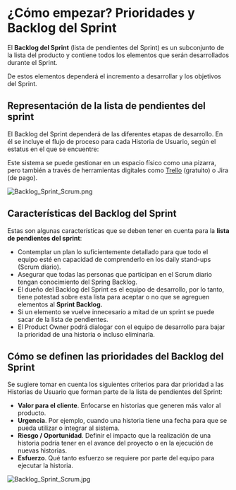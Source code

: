 ﻿# ¿Cómo empezar? Prioridades y Backlog del Sprint
El **Backlog del Sprint**  (lista de pendientes del Sprint) es un subconjunto de la lista del producto y contiene todos los elementos que serán desarrollados durante el Sprint.

De estos elementos dependerá el incremento a desarrollar y los objetivos del Sprint.

## Representación de la lista de pendientes del sprint

El Backlog del Sprint dependerá de las diferentes etapas de desarrollo. En él se incluye el flujo de proceso para cada Historia de Usuario, según el estatus en el que se encuentre:

Este sistema se puede gestionar en un espacio físico como una pizarra, pero también a través de herramientas digitales como [Trello](https://trello.com/es)  (gratuito) o Jira (de pago).

![Backlog_Sprint_Scrum.png](https://static.platzi.com/media/user_upload/Backlog_Sprint_Scrum-01318b54-a901-4a2e-b494-eab8bb2ed4d2.jpg)

## Características del Backlog del Sprint

Estas son algunas características que se deben tener en cuenta para la  **lista de pendientes del sprint**:

-   Contemplar un plan lo suficientemente detallado para que todo el equipo esté en capacidad de comprenderlo en los daily stand-ups (Scrum diario).
-   Asegurar que todas las personas que participan en el Scrum diario tengan conocimiento del Spring Backlog.
-   El dueño del Backlog del Sprint es el equipo de desarrollo, por lo tanto, tiene potestad sobre esta lista para aceptar o no que se agreguen elementos al **Sprint Backlog.**
-   Si un elemento se vuelve innecesario a mitad de un sprint se puede sacar de la lista de pendientes.
-   El Product Owner podrá dialogar con el equipo de desarrollo para bajar la prioridad de una historia o incluso eliminarla.

## **Cómo se definen las prioridades del Backlog del Sprint**

Se sugiere tomar en cuenta los siguientes criterios para dar prioridad a las Historias de Usuario que forman parte de la lista de pendientes del Sprint:

-   **Valor para el cliente**. Enfocarse en historias que generen más valor al producto.
-   **Urgencia**. Por ejemplo, cuando una historia tiene una fecha para que se pueda utilizar o integrar al sistema.
-   **Riesgo / Oportunidad**. Definir el impacto que la realización de una historia podría tener en el avance del proyecto o en la ejecución de nuevas historias.
-   **Esfuerzo**. Qué tanto esfuerzo se requiere por parte del equipo para ejecutar la historia.

![Backlog_Sprint_Scrum.jpg](https://static.platzi.com/media/user_upload/Backlog_Sprint_Scrum-fef7d229-1305-45dc-913b-3ef1ce6ca118.jpg)
